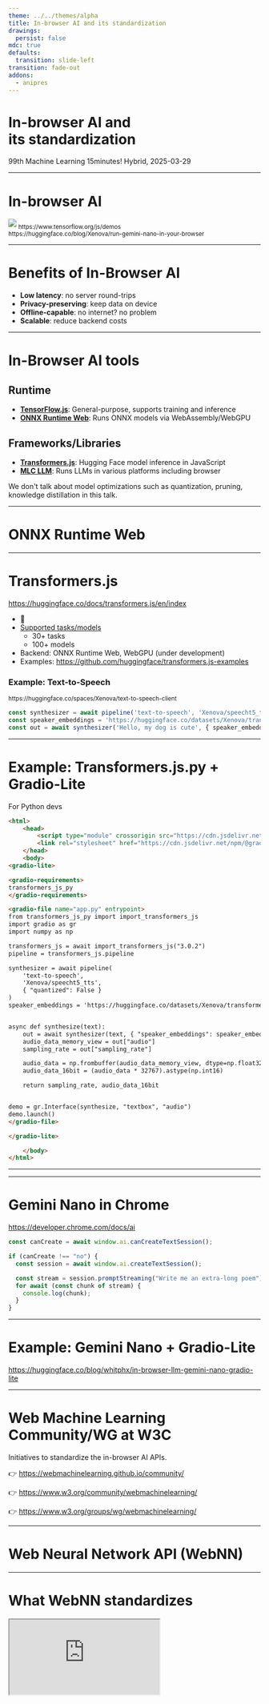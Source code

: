 ```yaml
---
theme: ../../themes/alpha
title: In-browser AI and its standardization
drawings:
  persist: false
mdc: true
defaults:
  transition: slide-left
transition: fade-out
addons:
  - anipres
---
```


<h1>
In-browser AI and<br />
its standardization
</h1>

99th Machine Learning 15minutes! Hybrid, 2025-03-29

---

# In-browser AI

<div flex="~ row" max-h-120>

<div w="50%">

<div p-2>

<img src="https://lh3.googleusercontent.com/8lXXHoS-ibHI8hXPnU8mbqnckhXY2Gj8aHv4mE9HOxQWZzKQsGETiSao2BGsgvEBgVAFWfzYcalKA2ZHE8WS14Sw1JjwJw" />

<sub>
https://www.tensorflow.org/js/demos
</sub>

</div>

<div p-2>

<SlidevVideo src="https://media.slid.es/videos/2387029/S1X1nuCK/cleanshot_2024-12-03_at_20.mp4" autoplay controls />

</div>

</div>

<div w="50%">

<div p-2>
<SlidevVideo src="https://cdn-uploads.huggingface.co/production/uploads/61b253b7ac5ecaae3d1efe0c/LhlrHN9bLO2zV_MTgBA_5.mp4" autoplay controls />

<sub>
https://huggingface.co/blog/Xenova/run-gemini-nano-in-your-browser
</sub>
</div>

</div>

<!-- <iframe src="https://microsoft.github.io/onnxruntime-web-demo/#/yolo" w="100%" /> -->

</div>

---

# Benefits of In-Browser AI

<Transform scale="1.8">

<v-clicks>

- **Low latency**: no server round-trips
- **Privacy-preserving**: keep data on device
- **Offline-capable**: no internet? no problem
- **Scalable**: reduce backend costs

</v-clicks>

</Transform>

---

# In-Browser AI tools

<Transform scale="1.3">

## Runtime

- [**TensorFlow.js**](https://www.tensorflow.org/js): General-purpose, supports training and inference
- [**ONNX Runtime Web**](https://onnxruntime.ai/docs/tutorials/web/): Runs ONNX models via WebAssembly/WebGPU

## Frameworks/Libraries

- [**Transformers.js**](https://huggingface.co/docs/transformers.js/en/index): Hugging Face model inference in JavaScript
- [**MLC LLM**](https://llm.mlc.ai/): Runs LLMs in various platforms including browser

</Transform>

<aside absolute bottom-10>
We don't talk about model optimizations such as quantization, pruning, knowledge distillation in this talk.
</aside>

---

# ONNX Runtime Web

---

# Transformers.js

https://huggingface.co/docs/transformers.js/en/index

- 🤗
- [Supported tasks/models](https://huggingface.co/docs/transformers.js/en/index#supported-tasksmodels)
  - 30+ tasks
  - 100+ models
- Backend: ONNX Runtime Web, WebGPU (under development)
- Examples: https://github.com/huggingface/transformers.js-examples

### Example: Text-to-Speech

<sub>
https://huggingface.co/spaces/Xenova/text-to-speech-client
</sub>

```js
const synthesizer = await pipeline('text-to-speech', 'Xenova/speecht5_tts', { quantized: false });
const speaker_embeddings = 'https://huggingface.co/datasets/Xenova/transformers.js-docs/resolve/main/speaker_embeddings.bin';
const out = await synthesizer('Hello, my dog is cute', { speaker_embeddings });
```

---

# Example: Transformers.js.py + Gradio-Lite
For Python devs

```html
<html>
    <head>
        <script type="module" crossorigin src="https://cdn.jsdelivr.net/npm/@gradio/lite/dist/lite.js"></script>
        <link rel="stylesheet" href="https://cdn.jsdelivr.net/npm/@gradio/lite/dist/lite.css" />
    </head>
    <body>
<gradio-lite>

<gradio-requirements>
transformers_js_py
</gradio-requirements>

<gradio-file name="app.py" entrypoint>
from transformers_js_py import import_transformers_js
import gradio as gr
import numpy as np

transformers_js = await import_transformers_js("3.0.2")
pipeline = transformers_js.pipeline

synthesizer = await pipeline(
    'text-to-speech',
    'Xenova/speecht5_tts',
    { "quantized": False }
)
speaker_embeddings = 'https://huggingface.co/datasets/Xenova/transformers.js-docs/resolve/main/speaker_embeddings.bin';


async def synthesize(text):
    out = await synthesizer(text, { "speaker_embeddings": speaker_embeddings });
    audio_data_memory_view = out["audio"]
    sampling_rate = out["sampling_rate"]

    audio_data = np.frombuffer(audio_data_memory_view, dtype=np.float32)
    audio_data_16bit = (audio_data * 32767).astype(np.int16)

    return sampling_rate, audio_data_16bit


demo = gr.Interface(synthesize, "textbox", "audio")
demo.launch()
</gradio-file>

</gradio-lite>

    </body>
</html>
```

---

<SlidevVideo src="https://s3.amazonaws.com/media-p.slid.es/videos/2387029/whwjCa59/cleanshot_2024-12-07_at_00.mp4" autoplay controls />

---

# Gemini Nano in Chrome

https://developer.chrome.com/docs/ai

```js
const canCreate = await window.ai.canCreateTextSession();

if (canCreate !== "no") {
  const session = await window.ai.createTextSession();

  const stream = session.promptStreaming("Write me an extra-long poem");
  for await (const chunk of stream) {
    console.log(chunk);
  }
}
```

---

# Example: Gemini Nano + Gradio-Lite

https://huggingface.co/blog/whitphx/in-browser-llm-gemini-nano-gradio-lite

<SlidevVideo src="https://cdn-uploads.huggingface.co/production/uploads/63da49043b8591bd11f52dca/7i_S75sgql42Cc45pnvy5.mp4" autoplay controls />

---

# Web Machine Learning Community/WG at W3C

Initiatives to standardize the in-browser AI APIs.

<div>

👉 https://webmachinelearning.github.io/community/

👉 https://www.w3.org/community/webmachinelearning/

👉 https://www.w3.org/groups/wg/webmachinelearning/

</div>

---

# Web Neural Network API (WebNN)

---

# What WebNN standardizes

<iframe src="https://webmachinelearning.github.io/webnn-status/" w="100%" h-120 />

---

# Incubated Task-based API

https://webmachinelearning.github.io/incubations/

### Example: Translator API

```js
const translator = await Translator.create({
  sourceLanguage: "en",
  targetLanguage: "ja"
});

const text = await translator.translate("Hello, world!");
const readableStreamOfText = await translator.translateStreaming(`
  Four score and seven years ago our fathers brought forth, upon this...
`);
```

---

<SlidevAnipres id="tech-layers" />

---

# WebML Task-based API vs Transformers.js

<div>

### Example: Translation

<div grid="~ cols-2 gap-4">

<div>

#### WebML Task-based API

```js {1-6|*}{lines:true}
const translator = await ai.translator.create({
  sourceLanguage: "en",
  targetLanguage: "ja"
});

const text = await translator.translate("Hello, world!");
const readableStreamOfText = await translator.translateStreaming(`
  Four score and seven years ago our fathers brought forth, upon this...
`);
```

</div>

<div>

#### Transformers.js

```js {*}{lines:true}
const translator = await pipeline('translation', 'Xenova/nllb-200-distilled-600M');
const text = await translator('Hello, world!', {
  src_lang: 'en',
  tgt_lang: 'ja',
});
```

</div>

</div>

</div>

<div v-click mt-4>

### Supported models/tasks

<div grid="~ cols-2 gap-4">

<div>

#### WebML Task-based API

- Translator and Language Detector APIs
- Writing Assistance APIs
- Prompt API

</div>

<div>

#### Transformers.js

👉 [Supported tasks/models](https://huggingface.co/docs/transformers.js/en/index#supported-tasksmodels)

* 30+ tasks
* 100+ models

</div>

</div>

</div>

---

# Existing frameworks/libraries adapting to WebNN

## ONNX Runtime Web

https://onnxruntime.ai/docs/tutorials/web/ep-webnn.html

## Gemini Nano in Chrome

```js
const translator = await self.ai.translator.create({
  sourceLanguage: 'en',
  targetLanguage: 'fr',
});
await translator.translate('Where is the next bus stop, please?');
```

[They are working on standardizing the API](https://developer.chrome.com/docs/ai/translator-api#standardization)

---

# Summary

- There are several frameworks/libraries to develop in-browser AI applications.
- Standardization is ongoing in W3C WebML WG.
  - Join the WG if interested in the standardization process!
    - https://www.w3.org/community/webmachinelearning/2018/10/03/call-for-participation-in-machine-learning-for-the-web-community-group/
    - https://www.w3.org/groups/wg/webmachinelearning/instructions/
